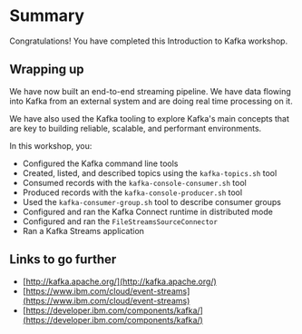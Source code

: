 # Summary

Congratulations! You have completed this Introduction to Kafka workshop.

## Wrapping up

We have now built an end-to-end streaming pipeline. We have data flowing into Kafka from an external system and are doing real time processing on it.

We have also used the Kafka tooling to explore Kafka's main concepts that are key to building reliable, scalable, and performant environments.

In this workshop, you:

- Configured the Kafka command line tools
- Created, listed, and described topics using the `kafka-topics.sh` tool
- Consumed records with the `kafka-console-consumer.sh` tool
- Produced records with the `kafka-console-producer.sh` tool
- Used the `kafka-consumer-group.sh` tool to describe consumer groups
- Configured and ran the Kafka Connect runtime in distributed mode
- Configured and ran the `FileStreamsSourceConnector`
- Ran a Kafka Streams application

## Links to go further

- [http://kafka.apache.org/](http://kafka.apache.org/)
- [https://www.ibm.com/cloud/event-streams](https://www.ibm.com/cloud/event-streams)
- [https://developer.ibm.com/components/kafka/](https://developer.ibm.com/components/kafka/)
